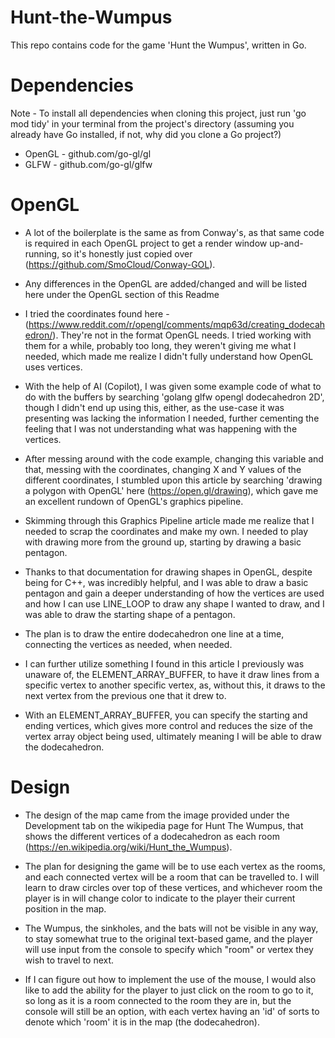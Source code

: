 # Hunt-the-Wumpus
This repo contains code for the game 'Hunt the Wumpus', written in Go.

# Dependencies
Note    - To install all dependencies when cloning this project, just run 'go mod tidy' in your terminal from the project's directory (assuming you already have Go installed, if not, why did you clone a Go project?)
- OpenGL  - github.com/go-gl/gl
- GLFW    - github.com/go-gl/glfw

# OpenGL
- A lot of the boilerplate is the same as from Conway's, as that same code is required in each OpenGL project to get a render window up-and-running, so it's honestly just copied over (https://github.com/SmoCloud/Conway-GOL).

- Any differences in the OpenGL are added/changed and will be listed here under the OpenGL section of this Readme

- I tried the coordinates found here - (https://www.reddit.com/r/opengl/comments/mqp63d/creating_dodecahedron/). They're not in the format OpenGL needs. I tried working with them for a while, probably too long, they weren't giving me what I needed, which made me realize I didn't fully understand how OpenGL uses vertices.

- With the help of AI (Copilot), I was given some example code of what to do with the buffers by searching 'golang glfw opengl dodecahedron 2D', though I didn't end up using this, either, as the use-case it was presenting was lacking the information I needed, further cementing the feeling that I was not understanding what was happening with the vertices.

- After messing around with the code example, changing this variable and that, messing with the coordinates, changing X and Y values of the different coordinates, I stumbled upon this article by searching 'drawing a polygon with OpenGL' here (https://open.gl/drawing), which gave me an excellent rundown of OpenGL's graphics pipeline.

- Skimming through this Graphics Pipeline article made me realize that I needed to scrap the coordinates and make my own. I needed to play with drawing more from the ground up, starting by drawing a basic pentagon. 

- Thanks to that documentation for drawing shapes in OpenGL, despite being for C++, was incredibly helpful, and I was able to draw a basic pentagon and gain a deeper understanding of how the vertices are used and how I can use LINE_LOOP to draw any shape I wanted to draw, and I was able to draw the starting shape of a pentagon.

- The plan is to draw the entire dodecahedron one line at a time, connecting the vertices as needed, when needed. 

- I can further utilize something I found in this article I previously was unaware of, the ELEMENT_ARRAY_BUFFER, to have it draw lines from a specific vertex to another specific vertex, as, without this, it draws to the next vertex from the previous one that it drew to. 

- With an ELEMENT_ARRAY_BUFFER, you can specify the starting and ending vertices, which gives more control and reduces the size of the vertex array object being used, ultimately meaning I will be able to draw the dodecahedron.

# Design
- The design of the map came from the image provided under the Development tab on the wikipedia page for Hunt The Wumpus, that shows the different vertices of a dodecahedron as each room (https://en.wikipedia.org/wiki/Hunt_the_Wumpus).

- The plan for designing the game will be to use each vertex as the rooms, and each connected vertex will be a room that can be travelled to. I will learn to draw circles over top of these vertices, and whichever room the player is in will change color to indicate to the player their current position in the map. 

- The Wumpus, the sinkholes, and the bats will not be visible in any way, to stay somewhat true to the original text-based game, and the player will use input from the console to specify which "room" or vertex they wish to travel to next. 

- If I can figure out how to implement the use of the mouse, I would also like to add the ability for the player to just click on the room to go to it, so long as it is a room connected to the room they are in, but the console will still be an option, with each vertex having an 'id' of sorts to denote which 'room' it is in the map (the dodecahedron).
